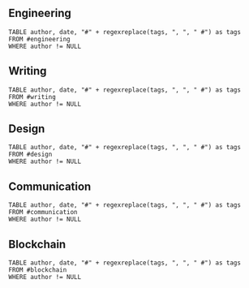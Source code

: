 ## Engineering
```dataview
TABLE author, date, "#" + regexreplace(tags, ", ", " #") as tags
FROM #engineering
WHERE author != NULL
```

## Writing
```dataview
TABLE author, date, "#" + regexreplace(tags, ", ", " #") as tags
FROM #writing
WHERE author != NULL
```

## Design
```dataview
TABLE author, date, "#" + regexreplace(tags, ", ", " #") as tags
FROM #design
WHERE author != NULL
```

## Communication
```dataview
TABLE author, date, "#" + regexreplace(tags, ", ", " #") as tags
FROM #communication 
WHERE author != NULL
```

## Blockchain
```dataview
TABLE author, date, "#" + regexreplace(tags, ", ", " #") as tags
FROM #blockchain 
WHERE author != NULL
```
